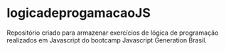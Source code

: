 # logicadeprogamacaoJS
Repositório criado para armazenar exercícios de lógica de programação realizados em Javascript do bootcamp Javascript Generation Brasil.

